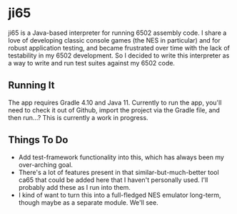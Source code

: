 ji65
==========

ji65 is a Java-based interpreter for running 6502 assembly code. I share a love of developing
classic console games (the NES in particular) and for robust application testing, and became
frustrated over time with the lack of testability in my 6502 development. So I decided to write
this interpreter as a way to write and run test suites against my 6502 code.

Running It
----------

The app requires Gradle 4.10 and Java 11. Currently to run the app, you'll need to check it out of
Github, import the project via the Gradle file, and then run...? This is currently a work in progress.

Things To Do
------------

 * Add test-framework functionality into this, which has always been my over-arching goal.
 * There's a lot of features present in that similar-but-much-better tool ca65 that could be added here that I haven't personally used. I'll probably add these as I run into them.
 * I kind of want to turn this into a full-fledged NES emulator long-term, though maybe as a separate module. We'll see.
